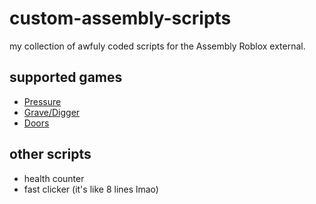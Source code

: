 # custom-assembly-scripts
my collection of awfuly coded scripts for the Assembly Roblox external. 

## supported games
- [Pressure](https://www.roblox.com/games/12411473842/Worth-The-Wait-Pressure)
- [Grave/Digger](https://www.roblox.com/games/18259975825/Grave-Digger-BETA)
- [Doors](https://www.roblox.com/games/6516141723/DOORS)

## other scripts
- health counter
- fast clicker (it's like 8 lines lmao)
